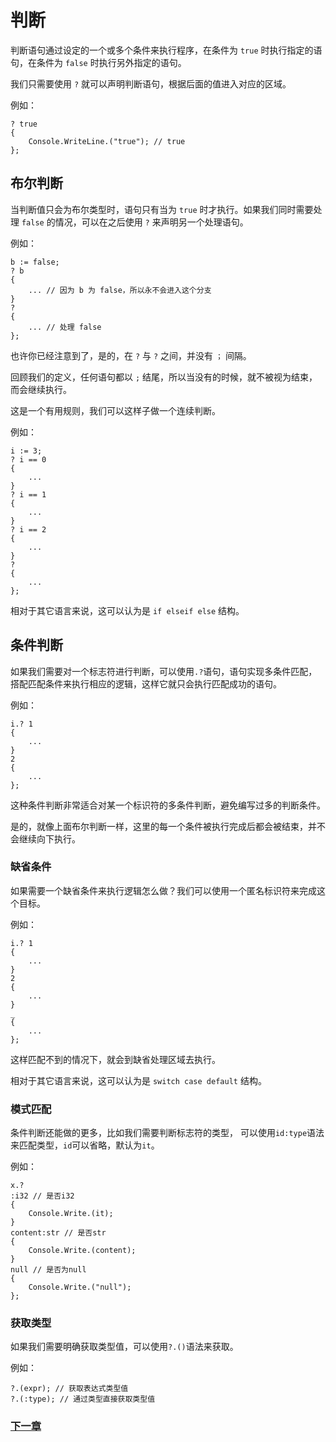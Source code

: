 # 判断
判断语句通过设定的一个或多个条件来执行程序，在条件为 `true` 时执行指定的语句，在条件为 `false` 时执行另外指定的语句。

我们只需要使用 `?` 就可以声明判断语句，根据后面的值进入对应的区域。

例如：
```
? true
{
    Console.WriteLine.("true"); // true
};
```
## 布尔判断
当判断值只会为布尔类型时，语句只有当为 `true` 时才执行。如果我们同时需要处理 `false` 的情况，可以在之后使用 `?` 来声明另一个处理语句。

例如：
```
b := false;
? b
{
    ... // 因为 b 为 false，所以永不会进入这个分支 
}
?
{
    ... // 处理 false
};
```
也许你已经注意到了，是的，在 `?` 与 `?` 之间，并没有 `；` 间隔。

回顾我们的定义，任何语句都以 `;` 结尾，所以当没有的时候，就不被视为结束，而会继续执行。

这是一个有用规则，我们可以这样子做一个连续判断。

例如：
```
i := 3;
? i == 0
{
    ...
}
? i == 1
{
    ...
}
? i == 2
{
    ...
}
? 
{
    ...
};
```
相对于其它语言来说，这可以认为是 `if elseif else` 结构。
## 条件判断
如果我们需要对一个标志符进行判断，可以使用`.?`语句，语句实现多条件匹配，搭配匹配条件来执行相应的逻辑，这样它就只会执行匹配成功的语句。

例如：
```
i.? 1
{
    ...
}
2
{
    ...
};
```
这种条件判断非常适合对某一个标识符的多条件判断，避免编写过多的判断条件。

是的，就像上面布尔判断一样，这里的每一个条件被执行完成后都会被结束，并不会继续向下执行。

### 缺省条件
如果需要一个缺省条件来执行逻辑怎么做？我们可以使用一个匿名标识符来完成这个目标。

例如：
```
i.? 1
{
    ...
}
2
{
    ...
}
_
{
    ...
};
```
这样匹配不到的情况下，就会到缺省处理区域去执行。

相对于其它语言来说，这可以认为是 `switch case default` 结构。

### 模式匹配
条件判断还能做的更多，比如我们需要判断标志符的类型，
可以使用`id:type`语法来匹配类型，`id`可以省略，默认为`it`。

例如：
```
x.?
:i32 // 是否i32
{
    Console.Write.(it);
} 
content:str // 是否str
{
    Console.Write.(content);
} 
null // 是否为null
{
    Console.Write.("null");
}; 
```
### 获取类型
如果我们需要明确获取类型值，可以使用`?.()`语法来获取。

例如：
```
?.(expr); // 获取表达式类型值
?.(:type); // 通过类型直接获取类型值
```
### [下一章](循环.md)